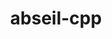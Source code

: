 ---
title: "abseil-cpp"
layout: cache
categories: [package, develop]
meta: {"compilers": ["apple-clang@16.0.0", "gcc@11.1.0", "gcc@11.4.0", "gcc@12.4.0", "gcc@13.2.0", "intel-oneapi-compilers@2024.1.0", "intel-oneapi-compilers@2025.1.0"], "num_specs": 37, "num_specs_by_stack": {"aws-pcluster-neoverse_v1": 3, "aws-pcluster-x86_64_v4": 6, "data-vis-sdk": 3, "e4s": 6, "e4s-neoverse-v2": 3, "e4s-oneapi": 4, "e4s-rocm-external": 3, "hep": 3, "ml-darwin-aarch64-mps": 3, "ml-linux-aarch64-cpu": 3, "ml-linux-aarch64-cuda": 3, "ml-linux-x86_64-cpu": 3, "ml-linux-x86_64-cuda": 3, "ml-linux-x86_64-rocm": 3, "root": 37}, "oss": ["amzn2", "sequoia", "ubuntu20.04", "ubuntu22.04", "ubuntu24.04"], "platforms": ["darwin", "linux"], "stacks": ["aws-pcluster-neoverse_v1", "aws-pcluster-x86_64_v4", "data-vis-sdk", "e4s", "e4s-neoverse-v2", "e4s-oneapi", "e4s-rocm-external", "hep", "ml-darwin-aarch64-mps", "ml-linux-aarch64-cpu", "ml-linux-aarch64-cuda", "ml-linux-x86_64-cpu", "ml-linux-x86_64-cuda", "ml-linux-x86_64-rocm", "root"], "targets": ["aarch64", "neoverse_v1", "neoverse_v2", "x86_64_v3", "x86_64_v4"], "versions": ["20240722.0"]}
spec_details: [{"compiler": "gcc@11.4.0", "hash": "2fdelub52sm5aatlcqyby4kwigtj3z6y", "os": "ubuntu22.04", "platform": "linux", "size": "-", "stacks": ["e4s-neoverse-v2", "root"], "target": "neoverse_v2", "variants": ["build_system=cmake", "build_type=Release", "cxxstd=14", "generator=make", "~ipo", "+shared"], "versions": ["20240722.0"]}, {"compiler": "gcc@13.2.0", "hash": "3dvguyrerc6i3yl72ihq523fbd33lrhl", "os": "ubuntu24.04", "platform": "linux", "size": "-", "stacks": ["ml-linux-x86_64-cpu", "ml-linux-x86_64-cuda", "ml-linux-x86_64-rocm", "root"], "target": "x86_64_v3", "variants": ["build_system=cmake", "build_type=Release", "cxxstd=14", "generator=make", "~ipo", "+shared"], "versions": ["20240722.0"]}, {"compiler": "intel-oneapi-compilers@2025.1.0", "hash": "6jtjuaa37gyhalsx5irnj7mqwnh4cwk3", "os": "ubuntu22.04", "platform": "linux", "size": "-", "stacks": ["e4s-oneapi", "root"], "target": "x86_64_v3", "variants": ["build_system=cmake", "build_type=Release", "cxxstd=14", "generator=make", "~ipo", "+shared"], "versions": ["20240722.0"]}, {"compiler": "intel-oneapi-compilers@2025.1.0", "hash": "7dcnv7ibejosy66bpwzwdugwiwihudle", "os": "ubuntu22.04", "platform": "linux", "size": "-", "stacks": ["e4s-oneapi", "root"], "target": "x86_64_v3", "variants": ["build_system=cmake", "build_type=Release", "cxxstd=14", "generator=make", "~ipo", "+shared"], "versions": ["20240722.0"]}, {"compiler": "gcc@11.1.0", "hash": "a4iogw6oky7gxnr3esntzn5yclb6oryj", "os": "ubuntu20.04", "platform": "linux", "size": "-", "stacks": ["data-vis-sdk", "root"], "target": "x86_64_v3", "variants": ["build_system=cmake", "build_type=Release", "cxxstd=14", "generator=make", "~ipo", "+shared"], "versions": ["20240722.0"]}, {"compiler": "gcc@11.4.0", "hash": "b4u6ssmhkpckutpnilm3ogsj4pnagc5r", "os": "ubuntu22.04", "platform": "linux", "size": "-", "stacks": ["e4s", "e4s-rocm-external", "root"], "target": "x86_64_v3", "variants": ["build_system=cmake", "build_type=Release", "cxxstd=14", "generator=make", "~ipo", "+shared"], "versions": ["20240722.0"]}, {"compiler": "gcc@13.2.0", "hash": "bf5aiczsxkaw4awm2yyvbydhpeu3zpwa", "os": "ubuntu24.04", "platform": "linux", "size": "-", "stacks": ["ml-linux-x86_64-cpu", "ml-linux-x86_64-cuda", "ml-linux-x86_64-rocm", "root"], "target": "x86_64_v3", "variants": ["build_system=cmake", "build_type=Release", "cxxstd=14", "generator=make", "~ipo", "+shared"], "versions": ["20240722.0"]}, {"compiler": "intel-oneapi-compilers@2025.1.0", "hash": "bzqiyin4hv2dupewlj4rp24jjf654zjg", "os": "ubuntu22.04", "platform": "linux", "size": "-", "stacks": ["e4s-oneapi", "root"], "target": "x86_64_v3", "variants": ["build_system=cmake", "build_type=Release", "cxxstd=14", "generator=make", "~ipo", "+shared"], "versions": ["20240722.0"]}, {"compiler": "gcc@11.4.0", "hash": "cel3zsglxkknntalzhyejwn6hmsarhn7", "os": "ubuntu22.04", "platform": "linux", "size": "-", "stacks": ["e4s-neoverse-v2", "root"], "target": "neoverse_v2", "variants": ["build_system=cmake", "build_type=Release", "cxxstd=14", "generator=make", "~ipo", "+shared"], "versions": ["20240722.0"]}, {"compiler": "intel-oneapi-compilers@2024.1.0", "hash": "cvffd57iftragw63opezs7xdxz42sugh", "os": "amzn2", "platform": "linux", "size": "-", "stacks": ["aws-pcluster-x86_64_v4", "root"], "target": "x86_64_v4", "variants": ["build_system=cmake", "build_type=Release", "cxxstd=14", "generator=make", "~ipo", "+shared"], "versions": ["20240722.0"]}, {"compiler": "gcc@11.1.0", "hash": "d4qtmattbs4uiutmphmk5nfbdjuvyi6p", "os": "ubuntu20.04", "platform": "linux", "size": "-", "stacks": ["data-vis-sdk", "root"], "target": "x86_64_v3", "variants": ["build_system=cmake", "build_type=Release", "cxxstd=14", "generator=make", "~ipo", "+shared"], "versions": ["20240722.0"]}, {"compiler": "gcc@12.4.0", "hash": "dcaqcliyb72mloxi66cxydc5pq6tjsmj", "os": "amzn2", "platform": "linux", "size": "-", "stacks": ["aws-pcluster-neoverse_v1", "root"], "target": "neoverse_v1", "variants": ["build_system=cmake", "build_type=Release", "cxxstd=14", "generator=make", "~ipo", "+shared"], "versions": ["20240722.0"]}, {"compiler": "intel-oneapi-compilers@2024.1.0", "hash": "dqfxxffjyyal3utlcke66ok4fajpsrjh", "os": "amzn2", "platform": "linux", "size": "-", "stacks": ["aws-pcluster-x86_64_v4", "root"], "target": "x86_64_v4", "variants": ["build_system=cmake", "build_type=Release", "cxxstd=14", "generator=make", "~ipo", "+shared"], "versions": ["20240722.0"]}, {"compiler": "gcc@13.2.0", "hash": "f4zs7wlawlymsn3wdbnzyqa5v66susur", "os": "ubuntu24.04", "platform": "linux", "size": "-", "stacks": ["ml-linux-x86_64-cpu", "ml-linux-x86_64-cuda", "ml-linux-x86_64-rocm", "root"], "target": "x86_64_v3", "variants": ["build_system=cmake", "build_type=Release", "cxxstd=14", "generator=make", "~ipo", "+shared"], "versions": ["20240722.0"]}, {"compiler": "gcc@12.4.0", "hash": "j3b3jfk45mvt3ihump25fq5lq27dx35q", "os": "amzn2", "platform": "linux", "size": "-", "stacks": ["aws-pcluster-neoverse_v1", "root"], "target": "neoverse_v1", "variants": ["build_system=cmake", "build_type=Release", "cxxstd=14", "generator=make", "~ipo", "+shared"], "versions": ["20240722.0"]}, {"compiler": "gcc@11.4.0", "hash": "jco6cuviaef6cero5booccjf7adckwb6", "os": "ubuntu22.04", "platform": "linux", "size": "-", "stacks": ["hep", "root"], "target": "x86_64_v3", "variants": ["build_system=cmake", "build_type=Release", "cxxstd=14", "generator=make", "~ipo", "+shared"], "versions": ["20240722.0"]}, {"compiler": "gcc@12.4.0", "hash": "jzurs3waqwuufpp7szijy55kovv37hwb", "os": "amzn2", "platform": "linux", "size": "-", "stacks": ["aws-pcluster-neoverse_v1", "root"], "target": "neoverse_v1", "variants": ["build_system=cmake", "build_type=Release", "cxxstd=14", "generator=make", "~ipo", "+shared"], "versions": ["20240722.0"]}, {"compiler": "gcc@11.4.0", "hash": "kiwxwhbkxjuetpbvqhodffexfunsjkor", "os": "ubuntu22.04", "platform": "linux", "size": "-", "stacks": ["hep", "root"], "target": "x86_64_v3", "variants": ["build_system=cmake", "build_type=Release", "cxxstd=14", "generator=make", "~ipo", "+shared"], "versions": ["20240722.0"]}, {"compiler": "gcc@11.4.0", "hash": "ksyvmgsayiylabm4rin7jkjlcc74p2uv", "os": "ubuntu22.04", "platform": "linux", "size": "-", "stacks": ["hep", "root"], "target": "x86_64_v3", "variants": ["build_system=cmake", "build_type=Release", "cxxstd=14", "generator=make", "~ipo", "+shared"], "versions": ["20240722.0"]}, {"compiler": "gcc@13.2.0", "hash": "ljqzb45d5erfiwiwc6y4squduqnyqg4p", "os": "ubuntu24.04", "platform": "linux", "size": "-", "stacks": ["ml-linux-aarch64-cpu", "ml-linux-aarch64-cuda", "root"], "target": "aarch64", "variants": ["build_system=cmake", "build_type=Release", "cxxstd=14", "generator=make", "~ipo", "+shared"], "versions": ["20240722.0"]}, {"compiler": "intel-oneapi-compilers@2024.1.0", "hash": "mm5snyn37o5ya3qdto257r4l7rt3zyh7", "os": "amzn2", "platform": "linux", "size": "-", "stacks": ["aws-pcluster-x86_64_v4", "root"], "target": "x86_64_v3", "variants": ["build_system=cmake", "build_type=Release", "cxxstd=14", "generator=make", "~ipo", "+shared"], "versions": ["20240722.0"]}, {"compiler": "gcc@11.1.0", "hash": "njfqz4twbasrga7vexfxynrta4bh4hdg", "os": "ubuntu20.04", "platform": "linux", "size": "-", "stacks": ["data-vis-sdk", "root"], "target": "x86_64_v3", "variants": ["build_system=cmake", "build_type=Release", "cxxstd=14", "generator=make", "~ipo", "+shared"], "versions": ["20240722.0"]}, {"compiler": "gcc@13.2.0", "hash": "oceckov27d6zrepsdbbx5nfyodboj3c2", "os": "ubuntu24.04", "platform": "linux", "size": "-", "stacks": ["ml-linux-aarch64-cpu", "ml-linux-aarch64-cuda", "root"], "target": "aarch64", "variants": ["build_system=cmake", "build_type=Release", "cxxstd=14", "generator=make", "~ipo", "+shared"], "versions": ["20240722.0"]}, {"compiler": "gcc@11.4.0", "hash": "oibhyx4f4k45fnjpaw2j2vvc735pdkw5", "os": "ubuntu22.04", "platform": "linux", "size": "-", "stacks": ["e4s", "root"], "target": "x86_64_v3", "variants": ["build_system=cmake", "build_type=Release", "cxxstd=14", "generator=make", "~ipo", "+shared"], "versions": ["20240722.0"]}, {"compiler": "apple-clang@16.0.0", "hash": "ozghj6tzatkwmy26ju2szlcoqtjirt6e", "os": "sequoia", "platform": "darwin", "size": "-", "stacks": ["ml-darwin-aarch64-mps", "root"], "target": "aarch64", "variants": ["build_system=cmake", "build_type=Release", "cxxstd=14", "generator=make", "~ipo", "+shared"], "versions": ["20240722.0"]}, {"compiler": "gcc@11.4.0", "hash": "qcgsvuunlvufqb4xyxfz2yxlywfmtfqd", "os": "ubuntu22.04", "platform": "linux", "size": "-", "stacks": ["e4s", "root"], "target": "x86_64_v3", "variants": ["build_system=cmake", "build_type=Release", "cxxstd=14", "generator=make", "~ipo", "+shared"], "versions": ["20240722.0"]}, {"compiler": "gcc@13.2.0", "hash": "rif32emdbxhnmrdfarfaswyexortcki5", "os": "ubuntu24.04", "platform": "linux", "size": "-", "stacks": ["ml-linux-aarch64-cpu", "ml-linux-aarch64-cuda", "root"], "target": "aarch64", "variants": ["build_system=cmake", "build_type=Release", "cxxstd=14", "generator=make", "~ipo", "+shared"], "versions": ["20240722.0"]}, {"compiler": "intel-oneapi-compilers@2025.1.0", "hash": "risbq5ksrfxmdihvauhn6myc2yuax2at", "os": "ubuntu22.04", "platform": "linux", "size": "-", "stacks": ["e4s-oneapi", "root"], "target": "x86_64_v3", "variants": ["build_system=cmake", "build_type=Release", "cxxstd=14", "generator=make", "~ipo", "+shared"], "versions": ["20240722.0"]}, {"compiler": "gcc@11.4.0", "hash": "rn56uufaqt6x7yh73d2qpqeljgvdqzzw", "os": "ubuntu22.04", "platform": "linux", "size": "-", "stacks": ["e4s-neoverse-v2", "root"], "target": "neoverse_v2", "variants": ["build_system=cmake", "build_type=Release", "cxxstd=14", "generator=make", "~ipo", "+shared"], "versions": ["20240722.0"]}, {"compiler": "intel-oneapi-compilers@2024.1.0", "hash": "t3smfstlk5yr44dfgep6lirsjdvvhjbg", "os": "amzn2", "platform": "linux", "size": "-", "stacks": ["aws-pcluster-x86_64_v4", "root"], "target": "x86_64_v4", "variants": ["build_system=cmake", "build_type=Release", "cxxstd=14", "generator=make", "~ipo", "+shared"], "versions": ["20240722.0"]}, {"compiler": "intel-oneapi-compilers@2024.1.0", "hash": "tlittthlrus32iy6y77532qjbszbhjnt", "os": "amzn2", "platform": "linux", "size": "-", "stacks": ["aws-pcluster-x86_64_v4", "root"], "target": "x86_64_v3", "variants": ["build_system=cmake", "build_type=Release", "cxxstd=14", "generator=make", "~ipo", "+shared"], "versions": ["20240722.0"]}, {"compiler": "gcc@11.4.0", "hash": "tozwpz7mpf4esxtttabqloo7m22t6y7l", "os": "ubuntu22.04", "platform": "linux", "size": "-", "stacks": ["e4s", "e4s-rocm-external", "root"], "target": "x86_64_v3", "variants": ["build_system=cmake", "build_type=Release", "cxxstd=14", "generator=make", "~ipo", "+shared"], "versions": ["20240722.0"]}, {"compiler": "gcc@11.4.0", "hash": "unq2ivxfenibr5p3t4icudmvcmnr2sex", "os": "ubuntu22.04", "platform": "linux", "size": "-", "stacks": ["e4s", "e4s-rocm-external", "root"], "target": "x86_64_v3", "variants": ["build_system=cmake", "build_type=Release", "cxxstd=14", "generator=make", "~ipo", "+shared"], "versions": ["20240722.0"]}, {"compiler": "gcc@11.4.0", "hash": "v25ivbafi2n2ps3pcg43whrq6yeainrh", "os": "ubuntu22.04", "platform": "linux", "size": "-", "stacks": ["e4s", "root"], "target": "x86_64_v3", "variants": ["build_system=cmake", "build_type=Release", "cxxstd=14", "generator=make", "~ipo", "+shared"], "versions": ["20240722.0"]}, {"compiler": "apple-clang@16.0.0", "hash": "wa6lp7miqa4utmh272mhxgn4ratgnrgn", "os": "sequoia", "platform": "darwin", "size": "-", "stacks": ["ml-darwin-aarch64-mps", "root"], "target": "aarch64", "variants": ["build_system=cmake", "build_type=Release", "cxxstd=14", "generator=make", "~ipo", "+shared"], "versions": ["20240722.0"]}, {"compiler": "intel-oneapi-compilers@2024.1.0", "hash": "x5xay55psxmgh3oev74fsligflrmgvwl", "os": "amzn2", "platform": "linux", "size": "-", "stacks": ["aws-pcluster-x86_64_v4", "root"], "target": "x86_64_v3", "variants": ["build_system=cmake", "build_type=Release", "cxxstd=14", "generator=make", "~ipo", "+shared"], "versions": ["20240722.0"]}, {"compiler": "apple-clang@16.0.0", "hash": "y4r64wgkqbyrvh75taxeceek67wod75t", "os": "sequoia", "platform": "darwin", "size": "-", "stacks": ["ml-darwin-aarch64-mps", "root"], "target": "aarch64", "variants": ["build_system=cmake", "build_type=Release", "cxxstd=14", "generator=make", "~ipo", "+shared"], "versions": ["20240722.0"]}]
---